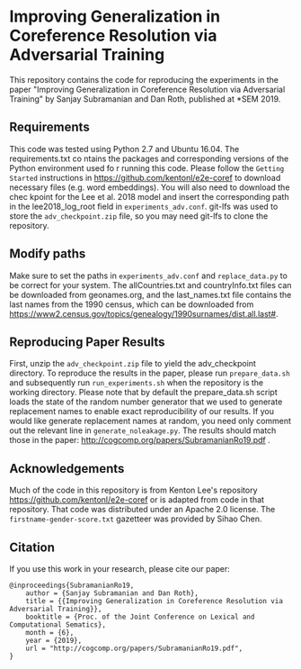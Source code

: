 # Improving Generalization in Coreference Resolution via Adversarial Training
This repository contains the code for reproducing the experiments in the paper "Improving Generalization in Coreference Resolution via Adversarial Training" by Sanjay Subramanian and Dan Roth, published at \*SEM 2019.
## Requirements
This code was tested using Python 2.7 and Ubuntu 16.04. The requirements.txt co
ntains the packages and corresponding versions of the Python environment used fo
r running this code. Please follow the ``Getting Started`` instructions in https://github.com/kentonl/e2e-coref
to download necessary files (e.g. word embeddings). You will also need to download the chec
kpoint for the Lee et al. 2018 model and insert the corresponding path in the lee2018_log_root field in ```experiments_adv.conf```. git-lfs was used to store the ```adv_checkpoint.zip``` file, so you may need git-lfs to clone the repository.
## Modify paths
Make sure to set the paths in ```experiments_adv.conf``` and ```replace_data.py``` to be correct for your system. The allCountries.txt and countryInfo.txt files can be downloaded from geonames.org, and the last_names.txt file contains the last names from the 1990 census, which can be downloaded from https://www2.census.gov/topics/genealogy/1990surnames/dist.all.last#.
## Reproducing Paper Results
First, unzip the ```adv_checkpoint.zip``` file to yield the adv_checkpoint directory. To reproduce the results in the paper, please run ```prepare_data.sh``` and subsequently run ```run_experiments.sh``` when the repository is the working directory. Please note that by default the prepare_data.sh script loads the state of the random number generator that we used to generate replacement names to enable exact reproducibility of our results. If you would like generate replacement names at random, you need only comment out the relevant line in ```generate_noleakage.py```.
The results should match those in the paper: http://cogcomp.org/papers/SubramanianRo19.pdf .
## Acknowledgements
Much of the code in this repository is from Kenton Lee's repository https://github.com/kentonl/e2e-coref or is adapted from code in that repository. That code was distributed under an Apache 2.0 license. The ```firstname-gender-score.txt``` gazetteer was provided by Sihao Chen.
## Citation
If you use this work in your research, please cite our paper:
```
@inproceedings{SubramanianRo19,
    author = {Sanjay Subramanian and Dan Roth},
    title = {{Improving Generalization in Coreference Resolution via Adversarial Training}},
    booktitle = {Proc. of the Joint Conference on Lexical and Computational Sematics},
    month = {6},
    year = {2019},
    url = "http://cogcomp.org/papers/SubramanianRo19.pdf",
}
```
